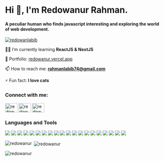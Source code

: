 <h1 align="">Hi 👋, I'm Redowanur Rahman.</h1>  
<h4 align="">A peculiar human who finds javascript interesting and exploring the world of web development.</h4>   

<p align="left"> <a href="https://twitter.com/redowanlabib" target="blank"><img src="https://img.shields.io/twitter/follow/redowanlabib?logo=twitter&style=for-the-badge" alt="redowanlabib" /></a> </p>  
  
👨‍💻 I’m currently learning **ReactJS & NextJS**  
  
🎯 Portfolio: [redowanur.vercel.app](https://redowanur.vercel.app)  
  
📫 How to reach me: **rahmanlabib74@gmail.com**  

⚡ Fun fact: **I love cats**

<h3 align="left">Connect with me:</h3>  
<p align="left">  
<a href="https://dev.to/redowanur" target="blank"><img align="center" src="https://raw.githubusercontent.com/rahuldkjain/github-profile-readme-generator/master/src/images/icons/Social/devto.svg" alt="redowanur" height="30" width="40" /></a>  
<a href="https://twitter.com/redowanlabib" target="blank"><img align="center" src="https://raw.githubusercontent.com/rahuldkjain/github-profile-readme-generator/master/src/images/icons/Social/twitter.svg" alt="redowanlabib" height="30" width="40" /></a>  
<a href="https://linkedin.com/in/redowanur" target="blank"><img align="center" src="https://raw.githubusercontent.com/rahuldkjain/github-profile-readme-generator/master/src/images/icons/Social/linked-in-alt.svg" alt="redowanur" height="30" width="40" /></a>  
</p>

### Languages and Tools
![](https://img.shields.io/badge/JavaScript-323330?style=for-the-badge&logo=javascript&logoColor=F7DF1E) ![](https://img.shields.io/badge/HTML5-E34F26?style=for-the-badge&logo=html5&logoColor=white) ![](https://img.shields.io/badge/C-00599C?style=for-the-badge&logo=c&logoColor=white) ![](https://img.shields.io/badge/CSS3-1572B6?style=for-the-badge&logo=css3&logoColor=white) ![](https://img.shields.io/badge/C%2B%2B-00599C?style=for-the-badge&logo=c%2B%2B&logoColor=white) ![](https://img.shields.io/badge/Dart-0175C2?style=for-the-badge&logo=dart&logoColor=white) ![](https://img.shields.io/badge/json-5E5C5C?style=for-the-badge&logo=json&logoColor=white) ![](https://img.shields.io/badge/Python-FFD43B?style=for-the-badge&logo=python&logoColor=blue) ![](https://img.shields.io/badge/Fedora-51A2DA?style=for-the-badge&logo=fedora&logoColor=white) ![](https://img.shields.io/badge/Ubuntu-E95420?style=for-the-badge&logo=ubuntu&logoColor=white) ![](https://img.shields.io/badge/GIT-E44C30?style=for-the-badge&logo=git&logoColor=white) ![](https://img.shields.io/badge/Tailwind_CSS-38B2AC?style=for-the-badge&logo=tailwind-css&logoColor=white) ![](https://img.shields.io/badge/React-20232A?style=for-the-badge&logo=react&logoColor=61DAFB) ![](https://img.shields.io/badge/npm-CB3837?style=for-the-badge&logo=npm&logoColor=white) ![](https://img.shields.io/badge/next%20js-000000?style=for-the-badge&logo=nextdotjs&logoColor=white) ![](https://img.shields.io/badge/Node%20js-339933?style=for-the-badge&logo=nodedotjs&logoColor=white) ![](https://img.shields.io/badge/Express%20js-000000?style=for-the-badge&logo=express&logoColor=white) ![](https://img.shields.io/badge/Chart%20js-FF6384?style=for-the-badge&logo=chartdotjs&logoColor=white) ![](https://img.shields.io/badge/MongoDB-4EA94B?style=for-the-badge&logo=mongodb&logoColor=white) ![](https://img.shields.io/badge/MySQL-005C84?style=for-the-badge&logo=mysql&logoColor=white)
  
<p><img align="left" src="https://github-readme-stats.vercel.app/api/top-langs?username=redowanur&show_icons=true&locale=en&layout=compact&theme=tokyonight" alt="redowanur" /></p>

<p>&nbsp;<img align="center" src="https://github-readme-stats.vercel.app/api?username=redowanur&show_icons=true&locale=en&theme=tokyonight" alt="redowanur" /></p>

<p><img align="center" src="https://github-readme-streak-stats.herokuapp.com/?user=redowanur&theme=tokyonight" alt="redowanur" /></p>

